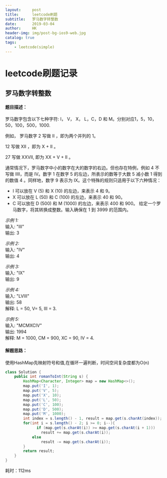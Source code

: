 ```yaml
---
layout:     post
title:      leetcode刷题
subtitle:   罗马数字转整数
date:       2019-03-04
author:     HK
header-img: img/post-bg-ios9-web.jpg
catalog: true
tags:
    - leetcode(simple)
---
```

# leetcode刷题记录
## 罗马数字转整数

#### 题目描述：
   罗马数字包含以下七种字符: I， V， X， L，C，D 和 M。分别对应1，5，10，50，100，500，1000.

例如， 罗马数字 2 写做 II ，即为两个并列的 1。

12 写做 XII ，即为 X + II 。

27 写做  XXVII, 即为 XX + V + II 。

通常情况下，罗马数字中小的数字在大的数字的右边。但也存在特例，例如 4 不写做 IIII，而是 IV。数字 1 在数字 5 的左边，所表示的数等于大数 5 减小数 1 得到的数值 4 。同样地，数字 9 表示为 IX。这个特殊的规则只适用于以下六种情况：

* I 可以放在 V (5) 和 X (10) 的左边，来表示 4 和 9。
* X 可以放在 L (50) 和 C (100) 的左边，来表示 40 和 90。 
* C 可以放在 D (500) 和 M (1000) 的左边，来表示 400 和 900。
给定一个罗马数字，将其转换成整数。输入确保在 1 到 3999 的范围内。

*示例 1:*<br>
输入: "III"<br>
输出: 3<br>

*示例 2:<br>*
输入: "IV"<br>
输出: 4<br>

*示例 3:<br>*
输入: "IX"<br>
输出: 9<br>

*示例 4:*<br>
输入: "LVIII"<br>
输出: 58<br>
解释: L = 50, V= 5, III = 3.<br>

*示例 5:*<br>
输入: "MCMXCIV"<br>
输出: 1994<br>
解释: M = 1000, CM = 900, XC = 90, IV = 4.<br>

#### 解题思路：
使用HashMap先映射符号和值,在循环一遍判断，时间空间复杂度都为O(n)
``` java
class Solution {
    public int romanToInt(String s) {
        HashMap<Character, Integer> map = new HashMap<>();
        map.put('I', 1);
        map.put('V', 5);
        map.put('X', 10);
        map.put('L', 50);
        map.put('C', 100);
        map.put('D', 500);
        map.put('M', 1000);
        int index = s.length() - 1, result = map.get(s.charAt(index));
        for(int i = s.length() - 2; i >= 0; i--){
              if (map.get(s.charAt(i)) >= map.get(s.charAt(i + 1)))
                result += map.get(s.charAt(i));  
            else
                result -= map.get(s.charAt(i));
        }
        return result;
    }
}
```
耗时：112ms
